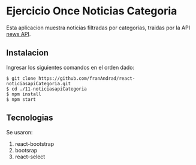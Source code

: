 # Ejercicio Once Noticias Categoria

Esta aplicacion muestra noticias filtradas por categorias, traidas por la API [news API](https://newsapi.org/).


## Instalacion 
Ingresar los siguientes comandos en el orden dado:
```
$ git clone https://github.com/franAndrad/react-noticiasapiCategoria.git
$ cd ./11-noticiasapiCategoria
$ npm install
$ npm start
```
## Tecnologias
Se usaron:
1. react-bootstrap
2. bootsrap
3. react-select